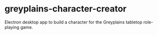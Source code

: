 # greyplains-character-creator
Electron desktop app to build a character for the Greyplains tabletop role-playing game.
